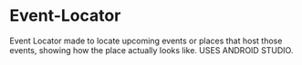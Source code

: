 # Event-Locator
Event Locator made to locate upcoming events or places that host those events, showing how the place actually looks like. USES ANDROID STUDIO.
